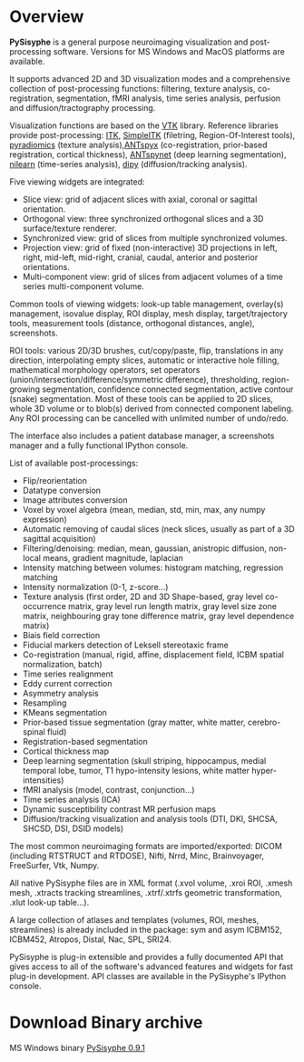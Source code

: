 [](https://github.com/PySisyphe/Sisyphe/blob/main/gui/darkicons/Logo%20Original.png)

Overview
========

**PySisyphe** is a general purpose neuroimaging visualization and post-processing software.
Versions for MS Windows and MacOS platforms are available.

It supports advanced 2D and 3D visualization modes and a comprehensive collection of post-processing functions: filtering, texture analysis, co-registration, segmentation, fMRI analysis, time series analysis, perfusion and diffusion/tractography processing.

Visualization functions are based on the [VTK](https://docs.vtk.org/en/latest/) library. Reference libraries provide post-processing: [ITK](https://simpleitk.org/doxygen/latest/html/), [SimpleITK](https://simpleitk.org/doxygen/latest/html/) (filetring, Region-Of-Interest tools), [pyradiomics](https://pyradiomics.readthedocs.io/en/latest/) (texture analysis),[ANTspyx](https://github.com/ANTsX/ANTsPy) (co-registration, prior-based registration, cortical thickness), [ANTspynet](https://github.com/antsx/antspy) (deep learning segmentation), [nilearn](https://nilearn.github.io/stable/index.html) (time-series analysis), [dipy](https://dipy.org/index.html) (diffusion/tracking analysis).

Five viewing widgets are integrated:

- Slice view: grid of adjacent slices with axial, coronal or sagittal orientation.
- Orthogonal view: three synchronized orthogonal slices and a 3D surface/texture renderer.
- Synchronized view: grid of slices from multiple synchronized volumes.
- Projection view: grid of fixed (non-interactive) 3D projections in left, right, mid-left, mid-right, cranial, caudal, anterior and posterior orientations.
- Multi-component view: grid of slices from adjacent volumes of a time series multi-component volume.

Common tools of viewing widgets: look-up table management, overlay(s) management, isovalue display, ROI display, mesh display, target/trajectory tools, measurement tools (distance, orthogonal distances, angle), screenshots.

ROI tools: various 2D/3D brushes, cut/copy/paste, flip, translations in any direction, interpolating empty slices, automatic or interactive hole filling, mathematical morphology operators, set operators (union/intersection/difference/symmetric difference), thresholding, region-growing segmentation, confidence connected segmentation, active contour (snake) segmentation. Most of these tools can be applied to 2D slices, whole 3D volume or to blob(s) derived from connected component labeling. Any ROI processing can be cancelled with unlimited number of undo/redo.

The interface also includes a patient database manager, a screenshots manager and a fully functional IPython console.

List of available post-processings:

- Flip/reorientation
- Datatype conversion
- Image attributes conversion
- Voxel by voxel algebra (mean, median, std, min, max, any numpy expression)
- Automatic removing of caudal slices (neck slices, usually as part of a 3D sagittal acquisition)
- Filtering/denoising: median, mean, gaussian, anistropic diffusion, non-local means, gradient magnitude, laplacian
- Intensity matching between volumes: histogram matching, regression matching
- Intensity normalization (0-1, z-score...)
- Texture analysis (first order, 2D and 3D Shape-based, gray level co-occurrence matrix, gray level run length matrix, gray level size zone matrix, neighbouring gray tone difference matrix, gray level dependence matrix)
- Biais field correction
- Fiducial markers detection of Leksell stereotaxic frame
- Co-registration (manual, rigid, affine, displacement field, ICBM spatial normalization, batch)
- Time series realignment
- Eddy current correction
- Asymmetry analysis
- Resampling
- KMeans segmentation
- Prior-based tissue segmentation (gray matter, white matter, cerebro-spinal fluid)
- Registration-based segmentation
- Cortical thickness map
- Deep learning segmentation (skull striping, hippocampus, medial temporal lobe, tumor, T1 hypo-intensity lesions, white matter hyper-intensities)
- fMRI analysis (model, contrast, conjunction...)
- Time series analysis (ICA)
- Dynamic susceptibility contrast MR perfusion maps
- Diffusion/tracking visualization and analysis tools (DTI, DKI, SHCSA, SHCSD, DSI, DSID models)

The most common neuroimaging formats are imported/exported: DICOM (including RTSTRUCT and RTDOSE), Nifti, Nrrd, Minc, Brainvoyager, FreeSurfer, Vtk, Numpy.

All native PySisyphe files are in XML format (.xvol volume, .xroi ROI, .xmesh mesh, .xtracts tracking streamlines, .xtrf/.xtrfs geometric transformation, .xlut look-up table...).

A large collection of atlases and templates (volumes, ROI, meshes, streamlines) is already included in the package: sym and asym ICBM152, ICBM452, Atropos, Distal, Nac, SPL, SRI24.

PySisyphe is plug-in extensible and provides a fully documented API that gives access to all of the software's advanced features and widgets for fast plug-in development. API classes are available in the PySisyphe's IPython console.

Download Binary archive
=======================

MS Windows binary [PySisyphe 0.9.1](https://mega.nz/file/NPsCxJjY#lHHyeunjXourE-Sjg8xbJ0qR5i3ld5kytxsFQa3Fwzc)
